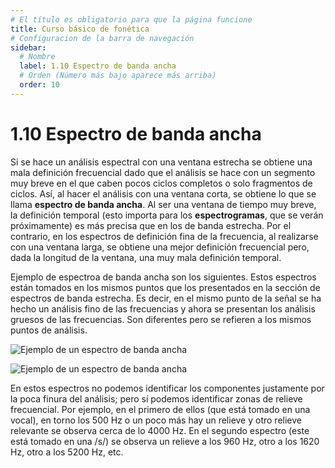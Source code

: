 ```yaml
---
# El título es obligatorio para que la página funcione
title: Curso básico de fonética
# Configuracion de la barra de navegación
sidebar:
  # Nombre
  label: 1.10 Espectro de banda ancha
  # Orden (Número más bajo aparece más arriba)
  order: 10
---
```

# 1.10 Espectro de banda ancha

Si se hace un análisis espectral con una ventana estrecha se obtiene una mala definición frecuencial dado que el análisis se hace con un segmento muy breve en el que caben pocos ciclos completos o solo fragmentos de ciclos. Así, al hacer el análisis con una ventana corta, se obtiene lo que se llama **espectro de banda ancha**. Al ser una ventana de tiempo muy breve, la definición temporal (esto importa para los **espectrogramas**, que se verán próximamente) es más precisa que en los de banda estrecha. Por el contrario, en los espectros de definición fina de la frecuencia, al realizarse con una ventana larga, se obtiene una mejor definición frecuencial pero, dada la longitud de la ventana, una muy mala definición temporal.

Ejemplo de espectroa de banda ancha son los siguientes. Estos espectros están tomados en los mismos puntos que los presentados en la sección de espectros de banda estrecha. Es decir, en el mismo punto de la señal se ha hecho un análisis fino de las frecuencias y ahora se presentan los análisis gruesos de las frecuencias. Son diferentes pero se refieren a los mismos puntos de análisis.

![Ejemplo de un espectro de banda ancha](/imagenes/espectro_ancho_ejemplo.png)


![Ejemplo de un espectro de banda ancha](/imagenes/espectro_ancho_aperiodico_ejem.png)

En estos espectros no podemos identificar los componentes justamente por la poca finura del análisis; pero sí podemos identificar zonas de relieve frecuencial. Por ejemplo, en el primero de ellos (que está tomado en una vocal), en torno los 500 Hz o un poco más hay un relieve y otro relieve relevante se observa cerca de lo 4000 Hz. En el segundo espectro (este está tomado en una /s/) se observa un relieve a los 960 Hz, otro a los 1620 Hz, otro a los 5200 Hz, etc.
